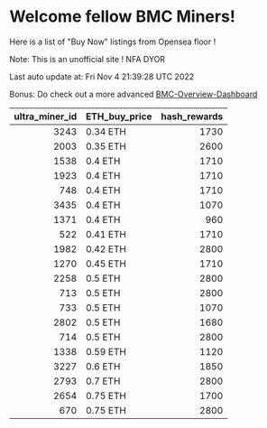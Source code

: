 # Welcome fellow BMC Miners!
Here is a list of "Buy Now" listings from Opensea floor !

Note: This is an unofficial site ! NFA DYOR

Last auto update at: Fri Nov  4 21:39:28 UTC 2022

Bonus: Do check out a more advanced [BMC-Overview-Dashboard](https://dune.com/defifunk/BMC-Overview-Dashboard)


|   ultra_miner_id | ETH_buy_price   |   hash_rewards |
|-----------------:|:----------------|---------------:|
|             3243 | 0.34 ETH        |           1730 |
|             2003 | 0.35 ETH        |           2600 |
|             1538 | 0.4 ETH         |           1710 |
|             1923 | 0.4 ETH         |           1710 |
|              748 | 0.4 ETH         |           1710 |
|             3435 | 0.4 ETH         |           1070 |
|             1371 | 0.4 ETH         |            960 |
|              522 | 0.41 ETH        |           1710 |
|             1982 | 0.42 ETH        |           2800 |
|             1270 | 0.45 ETH        |           1710 |
|             2258 | 0.5 ETH         |           2800 |
|              713 | 0.5 ETH         |           2800 |
|              733 | 0.5 ETH         |           1070 |
|             2802 | 0.5 ETH         |           1680 |
|              714 | 0.5 ETH         |           2800 |
|             1338 | 0.59 ETH        |           1120 |
|             3227 | 0.6 ETH         |           1850 |
|             2793 | 0.7 ETH         |           2800 |
|             2654 | 0.75 ETH        |           1700 |
|              670 | 0.75 ETH        |           2800 |